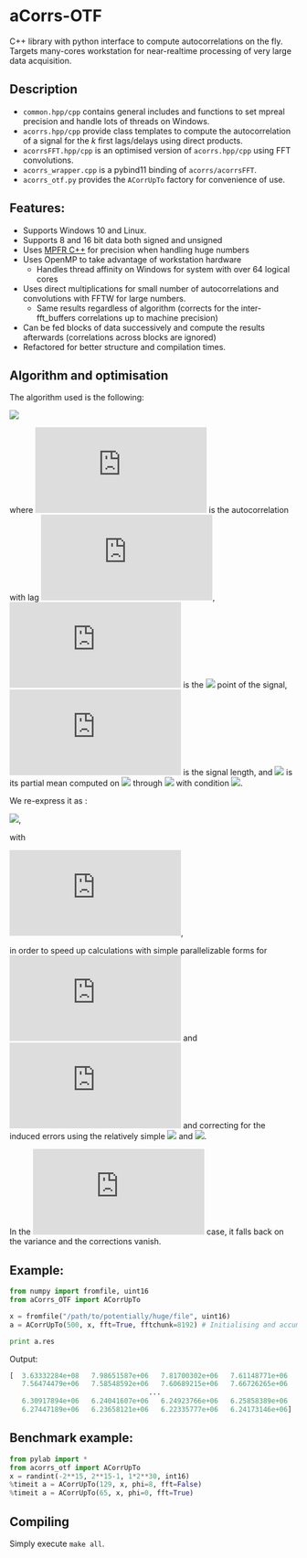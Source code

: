# aCorrs-OTF
C++ library with python interface to compute autocorrelations on the fly. Targets many-cores workstation for near-realtime processing of very large data acquisition. 


## Description
- `common.hpp/cpp` contains general includes and functions to set mpreal precision and handle lots of threads on Windows.
- `acorrs.hpp/cpp` provide class templates to compute the autocorrelation of a signal for the *k* first lags/delays using direct products.
- `acorrsFFT.hpp/cpp` is an optimised version of `acorrs.hpp/cpp` using FFT convolutions.
- `acorrs_wrapper.cpp` is a pybind11 binding of `acorrs/acorrsFFT`.
- `acorrs_otf.py` provides the `ACorrUpTo` factory for convenience of use.


## Features:
- Supports Windows 10 and Linux.
- Supports 8 and 16 bit data both signed and unsigned
- Uses [MPFR C++](http://www.holoborodko.com/pavel/mpfr/) for precision when handling huge numbers
- Uses OpenMP to take advantage of workstation hardware
  - Handles thread affinity on Windows for system with over 64 logical cores
- Uses direct multiplications for small number of autocorrelations and convolutions with FFTW for large numbers.
  - Same results regardless of algorithm (corrects for the inter-fft_buffers correlations up to machine precision)
- Can be fed blocks of data successively and compute the results afterwards (correlations across blocks are ignored)
- Refactored for better structure and compilation times.


## Algorithm and optimisation
The algorithm used is the following:

![](https://latex.codecogs.com/gif.latex?a_k=\frac{1}{N-k}\sum_{i=1}^{N-k}(x_i-\mu_0)(x_{i+k}-\mu_k)\quad\quad\text{with}\quad\quad\mu_j=\frac{1}{N-k}\sum_{i=1+j}^{N-k+j}x_i)

where ![](https://latex.codecogs.com/gif.latex?a_k) is the autocorrelation with lag ![](https://latex.codecogs.com/gif.latex?k), ![](https://latex.codecogs.com/gif.latex?x_i) is the ![](https://latex.codecogs.com/gif.latex?i^\text{th}) point of the signal, ![](https://latex.codecogs.com/gif.latex?N) is the signal length, and ![](https://latex.codecogs.com/gif.latex?\mu_j) is its partial mean computed on ![](https://latex.codecogs.com/gif.latex?x_{1+j}) through ![](https://latex.codecogs.com/gif.latex?x_{N-k+j}) with condition ![](https://latex.codecogs.com/gif.latex?0\leq%20j\leq%20k).

We re-express it as :

![](https://latex.codecogs.com/gif.latex?a_k=\frac{r_k}{N-k}-\left(\frac{M-\beta_k}{N-k}\right)\cdot\left(\frac{M-\gamma_k}{N-k}\right)),

with 

![](https://latex.codecogs.com/gif.latex?r_k%20%3D%20%5Csum%5E%7BN-k%7D_%7Bi%3D1%7D%20x_ix_%7Bi&plus;k%7D%20%5Cquad%3B%5Cquad%20%5Cbeta_k%20%3D%20%5Csum_%7Bi%3DN-k&plus;1%7D%5E%7BN%7D%20x_i%20%5Cquad%3B%5Cquad%20%5Cgamma_k%20%3D%20%5Csum_%7Bi%3D1%7D%5E%7Bk%7D%20x_i%20%5Cquad%5Ctext%7Band%7D%5Cquad%20M%3D%5Csum_%7Bi%3D1%7D%5EN%20x_i),

in order to speed up calculations with simple parallelizable forms for ![](https://latex.codecogs.com/gif.latex?r_k) and ![](https://latex.codecogs.com/gif.latex?M) and correcting for the induced errors using the relatively simple ![](https://latex.codecogs.com/gif.latex?\gamma_k) and ![](https://latex.codecogs.com/gif.latex?\beta_k).

In the ![](https://latex.codecogs.com/gif.latex?k=0) case, it falls back on the variance and the corrections vanish.

## Example:
```python
from numpy import fromfile, uint16
from aCorrs_OTF import ACorrUpTo

x = fromfile("/path/to/potentially/huge/file", uint16)
a = ACorrUpTo(500, x, fft=True, fftchunk=8192) # Initialising and accumulating data

print a.res
```
Output:
```python
[  3.63332284e+08   7.98651587e+06   7.81700302e+06   7.61148771e+06
   7.56474479e+06   7.58548592e+06   7.60689215e+06   7.66726265e+06
                                  ...
   6.30917894e+06   6.24041607e+06   6.24923766e+06   6.25858389e+06
   6.27447189e+06   6.23658121e+06   6.22335777e+06   6.24173146e+06]

```

## Benchmark example:
```python
from pylab import *
from acorrs_otf import ACorrUpTo
x = randint(-2**15, 2**15-1, 1*2**30, int16)
%timeit a = ACorrUpTo(129, x, phi=8, fft=False)
%timeit a = ACorrUpTo(65, x, phi=0, fft=True)
```

## Compiling

Simply execute `make all`.
